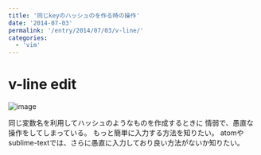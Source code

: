 ```yaml
---
title: '同じkeyのハッシュのを作る時の操作'
date: '2014-07-03'
permalink: '/entry/2014/07/03/v-line/'
categories:
  - 'vim'
---
```


# v-line edit

![image](https://i.gyazo.com/aa2a62f42d40670cbfb4a9edb48e0ed0.gif)

同じ変数名を利用してハッシュのようなものを作成するときに
情弱で、愚直な操作をしてしまっている。
もっと簡単に入力する方法を知りたい。
atomやsublime-textでは、さらに愚直に入力しており良い方法がないか知りたい。
